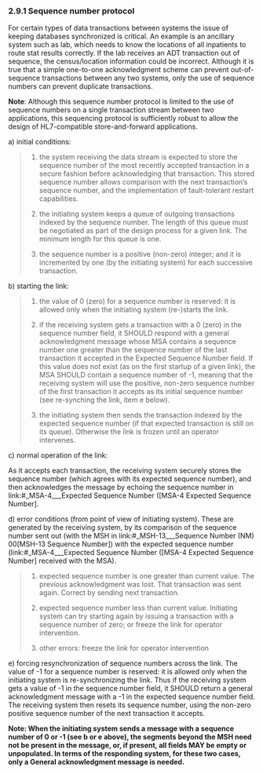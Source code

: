 ### 2.9.1 Sequence number protocol

For certain types of data transactions between systems the issue of keeping databases synchronized is critical. An example is an ancillary system such as lab, which needs to know the locations of all inpatients to route stat results correctly. If the lab receives an ADT transaction out of sequence, the census/location information could be incorrect. Although it is true that a simple one-to-one acknowledgment scheme can prevent out-of-sequence transactions between any two systems, only the use of sequence numbers can prevent duplicate transactions.

**Note**: Although this sequence number protocol is limited to the use of sequence numbers on a single transaction stream between two applications, this sequencing protocol is sufficiently robust to allow the design of HL7-compatible store-and-forward applications.

a) initial conditions:

> 1) the system receiving the data stream is expected to store the sequence number of the most recently accepted transaction in a secure fashion before acknowledging that transaction. This stored sequence number allows comparison with the next transaction’s sequence number, and the implementation of fault-tolerant restart capabilities.
>
> 2) the initiating system keeps a queue of outgoing transactions indexed by the sequence number. The length of this queue must be negotiated as part of the design process for a given link. The minimum length for this queue is one.
>
> 3) the sequence number is a positive (non-zero) integer; and it is incremented by one (by the initiating system) for each successive transaction.

b) starting the link:

> 1) the value of 0 (zero) for a sequence number is reserved: it is allowed only when the initiating system (re-)starts the link.
>
> 2) if the receiving system gets a transaction with a 0 (zero) in the sequence number field, it SHOULD respond with a general acknowledgment message whose MSA contains a sequence number one greater than the sequence number of the last transaction it accepted in the Expected Sequence Number field. If this value does not exist (as on the first startup of a given link), the MSA SHOULD contain a sequence number of -1, meaning that the receiving system will use the positive, non-zero sequence number of the first transaction it accepts as its initial sequence number (see re-synching the link, item e below).
>
> 3) the initiating system then sends the transaction indexed by the expected sequence number (if that expected transaction is still on its queue). Otherwise the link is frozen until an operator intervenes.

c) normal operation of the link:

As it accepts each transaction, the receiving system securely stores the sequence number (which agrees with its expected sequence number), and then acknowledges the message by echoing the sequence number in link:#_MSA-4___Expected Sequence Number  ([MSA-4 Expected Sequence Number].

d) error conditions (from point of view of initiating system). These are generated by the receiving system, by its comparison of the sequence number sent out (with the MSH in link:#_MSH-13___Sequence Number  (NM)   00[MSH-13 Sequence Number]) with the expected sequence number (link:#_MSA-4___Expected Sequence Number  ([MSA-4 Expected Sequence Number] received with the MSA).

> 1) expected sequence number is one greater than current value. The previous acknowledgment was lost. That transaction was sent again. Correct by sending next transaction.
>
> 2) expected sequence number less than current value. Initiating system can try starting again by issuing a transaction with a sequence number of zero; or freeze the link for operator intervention.
>
> 3) other errors: freeze the link for operator intervention

e) forcing resynchronization of sequence numbers across the link. The value of -1 for a sequence number is reserved: it is allowed only when the initiating system is re-synchronizing the link. Thus if the receiving system gets a value of -1 in the sequence number field, it SHOULD return a general acknowledgment message with a -1 in the expected sequence number field. The receiving system then resets its sequence number, using the non-zero positive sequence number of the next transaction it accepts.

**Note: When the initiating system sends a message with a sequence number of 0 or -1 (see b or e above), the segments beyond the MSH need not be present in the message, or, if present, all fields MAY be empty or unpopulated. In terms of the responding system, for these two cases, only a General acknowledgment message is needed.**
